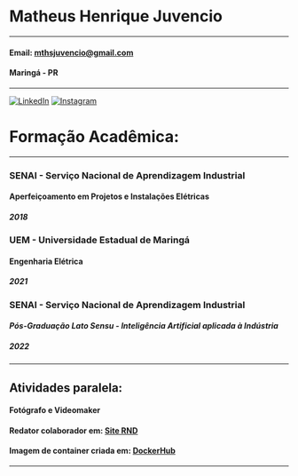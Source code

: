 # **Matheus Henrique Juvencio**
*** 
#### Email: mthsjuvencio@gmail.com
#### Maringá - PR
***
[![LinkedIn](https://img.shields.io/badge/linkedin-%230077B5.svg?style=for-the-badge&logo=linkedin&logoColor=white&link=https://www.linkedin.com/in/matheus-henrique-88ba1b175/)](https://www.linkedin.com/in/matheus-henrique-88ba1b175/) 	[![Instagram](https://img.shields.io/badge/matheusjuvenciio-%23E4405F.svg?style=for-the-badge&logo=Instagram&logoColor=white&link=https://www.instagram.com/matheusjuvenciio/)](https://www.instagram.com/matheusjuvenciio/)

# Formação Acadêmica:

***
###   SENAI - Serviço Nacional de Aprendizagem Industrial
####  Aperfeiçoamento em Projetos e Instalações Elétricas
##### 2018

###   UEM - Universidade Estadual de Maringá 
####   Engenharia Elétrica
##### 2021 

###   SENAI - Serviço Nacional de Aprendizagem Industrial
#### *Pós-Graduação Lato Sensu - Inteligência Artificial aplicada à Indústria*
##### 2022

***

## Atividades paralela:

#### Fotógrafo e Videomaker
#### Redator colaborador em: [Site RND](https://portalrnd.com.br/author/matheus-henrique/)
#### Imagem de container criada em: [DockerHub](https://hub.docker.com/repository/docker/matheusjuvencio/matheusjuvencio)

***
